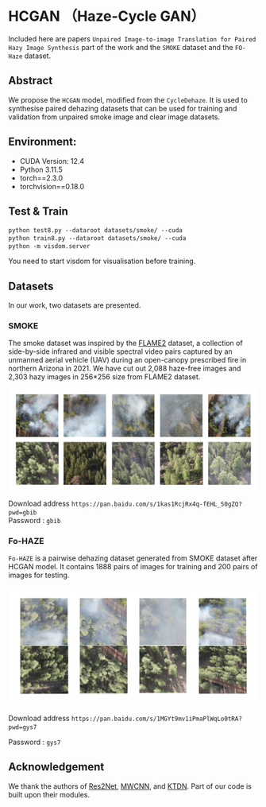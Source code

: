 # HCGAN （Haze-Cycle GAN）
Included here are papers `Unpaired Image-to-image Translation for Paired Hazy Image Synthesis` part of the work and the `SMOKE` dataset and the `FO-Haze` dataset.  
## Abstract
We propose the `HCGAN` model, modified from the `CycleDehaze`. It is used to synthesise paired dehazing datasets that can be used for training and validation from unpaired smoke image and clear image datasets.  
## Environment:
- CUDA Version: 12.4 
- Python 3.11.5
- torch==2.3.0
- torchvision==0.18.0
## Test & Train
```
python test8.py --dataroot datasets/smoke/ --cuda
python train8.py --dataroot datasets/smoke/ --cuda
python -m visdom.server
```
You need to start visdom for visualisation before training.
## Datasets
In our work, two datasets are presented.
### SMOKE
The smoke dataset was inspired by the [FLAME2](https://ieee-dataport.org/open-access/flame-2-fire-detection-and-modeling-aerial-multi-spectral-image-dataset)
dataset, a collection of side-by-side infrared and visible spectral video pairs captured by an unmanned aerial vehicle (UAV)
during an open-canopy prescribed fire in northern Arizona in
2021. We have cut out 2,088 haze-free images
and 2,303 hazy images in 256*256 size from FLAME2 dataset.  

<div style="text-align: center">
<img alt="" src="images/smokeDataset.jpg" style="display: inline-block;" />
</div>  

Download address `https://pan.baidu.com/s/1kas1RcjRx4q-fEHL_S0gZQ?pwd=gbib`  
Password : `gbib`

### Fo-HAZE
`Fo-HAZE` is a pairwise dehazing dataset generated from SMOKE dataset after HCGAN model. It contains 1888 pairs of images for training and 200 pairs of images for testing.


<div style="text-align: center">
<img alt="" src="images/image1.jpg" style="display: inline-block;" />
</div>  

Download address `https://pan.baidu.com/s/1MGYt9mv1iPmaPlWqLo0tRA?pwd=gys7`

Password : `gys7` 

## Acknowledgement
We thank the authors of [Res2Net](https://mmcheng.net/res2net/), [MWCNN](https://github.com/lpj0/MWCNN.git), and [KTDN](https://github.com/GlassyWu/KTDN). Part of our code is built upon their modules.
